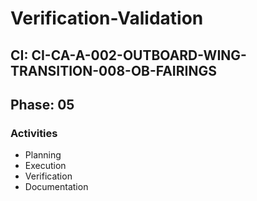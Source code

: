 # Verification-Validation

## CI: CI-CA-A-002-OUTBOARD-WING-TRANSITION-008-OB-FAIRINGS
## Phase: 05

### Activities
- Planning
- Execution
- Verification
- Documentation
